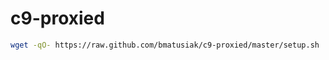 c9-proxied
==========

```sh
wget -qO- https://raw.github.com/bmatusiak/c9-proxied/master/setup.sh | sh
```
